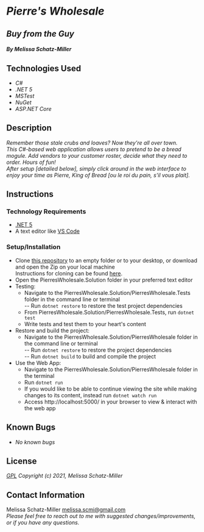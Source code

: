 # _Pierre's Wholesale_
## _Buy from the Guy_

##### By _**Melissa Schatz-Miller**_

## Technologies Used

* _C#_
* _.NET 5_
* _MSTest_
* _NuGet_
* _ASP.NET Core_

## Description

_Remember those stale crubs and loaves? Now they're all over town._  
_This C#-based web application allows users to pretend to be a bread mogule. Add vendors to your customer roster, decide what they need to order. Hours of fun!_  
_After setup [detailed below], simply click around in the web interface to enjoy your time as Pierre, King of Bread [ou le roi du pain, s'il vous plait]._

## Instructions

### Technology Requirements

* [.NET 5](https://dotnet.microsoft.com/download/dotnet/5.0)
* A text editor like [VS Code](https://code.visualstudio.com/)

### Setup/Installation

* Clone [this repository](https://github.com/tigertiger/PierresWholesale.Solution) to an empty folder or to your desktop, or download and open the Zip on your local machine  
    Instructions for cloning can be found [here](https://docs.github.com/en/github/creating-cloning-and-archiving-repositories/cloning-a-repository-from-github/cloning-a-repository).
* Open the PierresWholesale.Solution folder in your preferred text editor
* Testing:
  - Navigate to the PierresWholesale.Solution/PierresWholesale.Tests folder in the command line or terminal   
    -- Run ```dotnet restore``` to restore the test project dependencies  
  - From PierresWholesale.Solution/PierresWholesale.Tests, run ```dotnet test```
  - Write tests and test them to your heart's content
* Restore and build the project:
  - Navigate to the PierresWholesale.Solution/PierresWholesale folder in the command line or terminal  
    -- Run ```dotnet restore``` to restore the project dependencies  
    -- Run ```dotnet build``` to build and compile the project
* Use the Web App:
  - Navigate to the PierresWholesale.Solution/PierresWholesale folder in the terminal
  - Run ```dotnet run``` 
  - If you would like to be able to continue viewing the site while making changes to its content, instead run ```dotnet watch run```
  - Access http://localhost:5000/ in your browser to view & interact with the web app

## Known Bugs

* _No known bugs_

## License

_[GPL](https://opensource.org/licenses/gpl-license)_
_Copyright (c) 2021, Melissa Schatz-Miller_

## Contact Information

Melissa Schatz-Miller <melissa.scmi@gmail.com>  
_Please feel free to reach out to me with suggested changes/improvements, or if you have any questions._